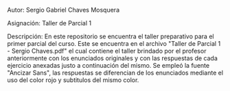 Autor: Sergio Gabriel Chaves Mosquera

Asignación: Taller de Parcial 1

Descripción: En este repositorio se encuentra el taller preparativo para el primer parcial del curso. Este se encuentra en el archivo "Taller de Parcial 1 - Sergio Chaves.pdf" el cual contiene el taller brindado por el profesor anteriormente con los enunciados originales y con las respuestas de cada ejercicio anexadas justo a continuación del mismo. Se empleó la fuente "Ancizar Sans", las respuestas se diferencian de los enunciados mediante el uso del color rojo y subtitulos del mismo color.
